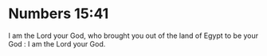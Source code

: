 # Numbers 15:41

I am the Lord your God, who brought you out of the land of Egypt to be your God : I am the Lord your God.
